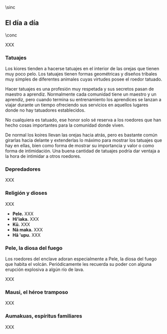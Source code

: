 \sinc

## El día a día

\conc

XXX

### Tatuajes

Los kiores tienden a hacerse tatuajes en el interior de las orejas que tienen muy poco pelo. Los tatuajes tienen formas geométricas y diseños tribales muy simples de diferentes animales cuyas virtudes posee el roedor tatuado. 

Hacer tatuajes es una profesión muy respetada y sus secretos pasan de maestro a aprendiz. Normalmente cada comunidad tiene un maestro y un aprendiz, pero cuando termina su entrenamiento los aprendices se lanzan a viajar durante un tiempo ofreciendo sus servicios en aquellos lugares donde no hay tatuadores establecidos.

No cualquiera es tatuado, ese honor solo sé reserva a los roedores que han hecho cosas importantes para la comunidad donde viven.

De normal los koires llevan las orejas hacia atrás, pero es bastante común girarlas hacia delante y extenderlas lo máximo para mostrar los tatuajes que hay en ellas, bien como forma de mostrar su importancia y valor o como forma de intimidación. Una buena cantidad de tatuajes podría dar ventaja a la hora de intimidar a otros roedores.

### Depredadores

XXX

### Religión y dioses

XXX

* **Pele.** XXX
* **Hi’iaka.** XXX
* **Kū.** XXX
* **Nā maka.** XXX
* **Hā ʻupu.** XXX

### Pele, la diosa del fuego

Los roedores del enclave adoran especialmente a Pele, la diosa del fuego que habita el volcán. Periódicamente les recuerda su poder con alguna erupción explosiva a algún río de lava.

XXX

### Mausi, el héroe tramposo

XXX

### Aumakuas, espíritus familiares

XXX